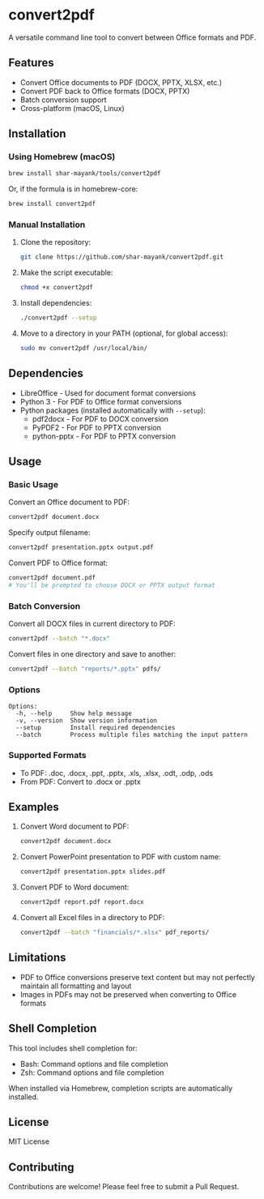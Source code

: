 # convert2pdf

A versatile command line tool to convert between Office formats and PDF.

## Features

- Convert Office documents to PDF (DOCX, PPTX, XLSX, etc.)
- Convert PDF back to Office formats (DOCX, PPTX)
- Batch conversion support
- Cross-platform (macOS, Linux)

## Installation

### Using Homebrew (macOS)

```bash
brew install shar-mayank/tools/convert2pdf
```

Or, if the formula is in homebrew-core:

```bash
brew install convert2pdf
```

### Manual Installation

1. Clone the repository:
   ```bash
   git clone https://github.com/shar-mayank/convert2pdf.git
   ```

2. Make the script executable:
   ```bash
   chmod +x convert2pdf
   ```

3. Install dependencies:
   ```bash
   ./convert2pdf --setup
   ```

4. Move to a directory in your PATH (optional, for global access):
   ```bash
   sudo mv convert2pdf /usr/local/bin/
   ```

## Dependencies

- LibreOffice - Used for document format conversions
- Python 3 - For PDF to Office format conversions
- Python packages (installed automatically with `--setup`):
  - pdf2docx - For PDF to DOCX conversion
  - PyPDF2 - For PDF to PPTX conversion
  - python-pptx - For PDF to PPTX conversion

## Usage

### Basic Usage

Convert an Office document to PDF:
```bash
convert2pdf document.docx
```

Specify output filename:
```bash
convert2pdf presentation.pptx output.pdf
```

Convert PDF to Office format:
```bash
convert2pdf document.pdf
# You'll be prompted to choose DOCX or PPTX output format
```

### Batch Conversion

Convert all DOCX files in current directory to PDF:
```bash
convert2pdf --batch "*.docx"
```

Convert files in one directory and save to another:
```bash
convert2pdf --batch "reports/*.pptx" pdfs/
```

### Options

```
Options:
  -h, --help     Show help message
  -v, --version  Show version information
  --setup        Install required dependencies
  --batch        Process multiple files matching the input pattern
```

### Supported Formats

- To PDF: .doc, .docx, .ppt, .pptx, .xls, .xlsx, .odt, .odp, .ods
- From PDF: Convert to .docx or .pptx

## Examples

1. Convert Word document to PDF:
   ```bash
   convert2pdf document.docx
   ```

2. Convert PowerPoint presentation to PDF with custom name:
   ```bash
   convert2pdf presentation.pptx slides.pdf
   ```

3. Convert PDF to Word document:
   ```bash
   convert2pdf report.pdf report.docx
   ```

4. Convert all Excel files in a directory to PDF:
   ```bash
   convert2pdf --batch "financials/*.xlsx" pdf_reports/
   ```

## Limitations

- PDF to Office conversions preserve text content but may not perfectly maintain all formatting and layout
- Images in PDFs may not be preserved when converting to Office formats

## Shell Completion

This tool includes shell completion for:
- Bash: Command options and file completion
- Zsh: Command options and file completion

When installed via Homebrew, completion scripts are automatically installed.

## License

MIT License

## Contributing

Contributions are welcome! Please feel free to submit a Pull Request.